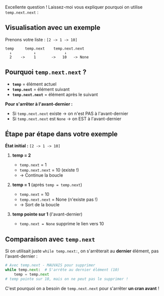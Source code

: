 Excellente question ! Laissez-moi vous expliquer pourquoi on utilise `temp.next.next` :

## Visualisation avec un exemple

Prenons votre liste : `[2 -> 1 -> 10]`

```
temp     temp.next    temp.next.next
  ↓          ↓             ↓
  2    ->    1       ->   10   -> None
```

## Pourquoi `temp.next.next` ?

- **`temp`** = élément actuel
- **`temp.next`** = élément suivant  
- **`temp.next.next`** = élément après le suivant

**Pour s'arrêter à l'avant-dernier :**
- Si `temp.next.next` existe → on n'est PAS à l'avant-dernier
- Si `temp.next.next` est `None` → on EST à l'avant-dernier

## Étape par étape dans votre exemple

**État initial :** `[2 -> 1 -> 10]`

1. **temp = 2**
   - `temp.next` = 1
   - `temp.next.next` = 10 (existe !)
   - → Continue la boucle

2. **temp = 1** (après `temp = temp.next`)
   - `temp.next` = 10
   - `temp.next.next` = None (n'existe pas !)
   - → Sort de la boucle

3. **temp pointe sur 1** (l'avant-dernier)
   - `temp.next = None` supprime le lien vers 10

## Comparaison avec `temp.next`

Si on utilisait juste `while temp.next:`, on s'arrêterait au **dernier** élément, pas l'avant-dernier :

```python
# Avec temp.next - MAUVAIS pour supprimer
while temp.next:  # S'arrête au dernier élément (10)
    temp = temp.next
# temp pointe sur 10, mais on ne peut pas le supprimer !
```

C'est pourquoi on a besoin de `temp.next.next` pour s'arrêter **un cran avant** !